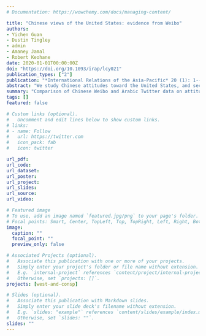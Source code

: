 ```yaml
---
# Documentation: https://wowchemy.com/docs/managing-content/

title: "Chinese views of the United States: evidence from Weibo"
authors:
- Yichen Guan
- Dustin Tingley
- admin
- Amaney Jamal
- Robert Keohane
date: 2020-01-01T00:00:00Z
doi: "https://doi.org/10.1093/irap/lcy021"
publication_types: ["2"]
publication: "*International Relations of the Asia-Pacific* 20 (1): 1--30"
abstract: "We study Chinese attitudes toward the United States, and secondarily toward Japan, Russia, and Vietnam, by analyzing social media discourse on the Chinese social media site, Weibo. We focus separately on a general analysis of attitudes and on Chinese responses to specific international events involving the United States. In general, we find that Chinese netizens are much more interested in US politics than US society. Their views of the United States are characterized by deep ambivalence; they have remarkably favorable attitudes toward many aspects of US influence, whether economic, political, intellectual, or cultural. Attitudes toward the United States become negative when the focus turns to US foreign policy – actions that Chinese netizens view as antithetical to Chinese interests. On the contrary, attitudes toward Japan, Russia, and Vietnam vary a great deal from one another. The contrast between these differentiated Chinese views toward the United States and other countries, on the one hand, and the predominant anti-Americanism in the Middle East, on the other, is striking."
summary: "Comparison of Chinese Weibo and Arabic Twitter data on attitudes toward the US."
tags: []
featured: false

# Custom links (optional).
#   Uncomment and edit lines below to show custom links.
# links:
# - name: Follow
#   url: https://twitter.com
#   icon_pack: fab
#   icon: twitter

url_pdf:
url_code:
url_dataset:
url_poster:
url_project:
url_slides:
url_source:
url_video:

# Featured image
# To use, add an image named `featured.jpg/png` to your page's folder. 
# Focal points: Smart, Center, TopLeft, Top, TopRight, Left, Right, BottomLeft, Bottom, BottomRight.
image:
  caption: ""
  focal_point: ""
  preview_only: false

# Associated Projects (optional).
#   Associate this publication with one or more of your projects.
#   Simply enter your project's folder or file name without extension.
#   E.g. `internal-project` references `content/project/internal-project/index.md`.
#   Otherwise, set `projects: []`.
projects: [west-and-consp]

# Slides (optional).
#   Associate this publication with Markdown slides.
#   Simply enter your slide deck's filename without extension.
#   E.g. `slides: "example"` references `content/slides/example/index.md`.
#   Otherwise, set `slides: ""`.
slides: ""
---
```

